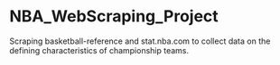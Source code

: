 # NBA_WebScraping_Project
 Scraping basketball-reference and stat.nba.com to collect data on the defining characteristics of championship teams.

